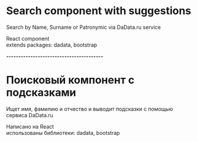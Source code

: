 <h1>Search component with suggestions</h1>

Search by Name, Surname or Patronymic via DaData.ru service<br>

React component<br>
extends packages: dadata, bootstrap<br>

<b>----------------------------------------</b><br>

<h1>Поисковый компонент с подсказками</h1>

Ищет имя, фамилию и отчество и выводит подсказки с помощью сервиса DaData.ru <br>

Написано на React<br>
использованы библиотеки: dadata, bootstrap<br>